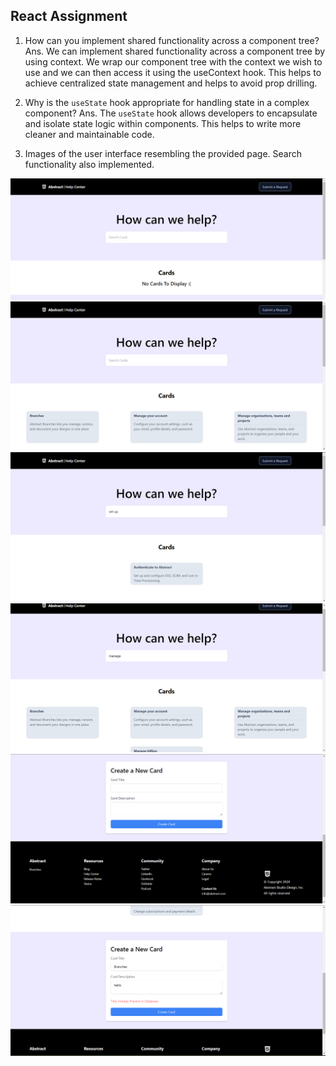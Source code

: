 ## React Assignment

1. How can you implement shared functionality across a component tree?
   Ans. We can implement shared functionality across a component tree by using context. We wrap our component tree with the context we wish to use and we can then access it using the useContext hook. This helps to achieve centralized state management and helps to avoid prop drilling.

2. Why is the `useState` hook appropriate for handling state in a complex component?
   Ans. The `useState` hook allows developers to encapsulate and isolate state logic within components. This helps to write more cleaner and maintainable code.

3. Images of the user interface resembling the provided page. Search functionality also implemented.

![Logo](./project_images/image_1.png)
![Logo](./project_images/image_2.png)
![Logo](./project_images/image_3.png)
![Logo](./project_images/image_4.png)
![Logo](./project_images/image_5.png)
![Logo](./project_images/image_6.png)
